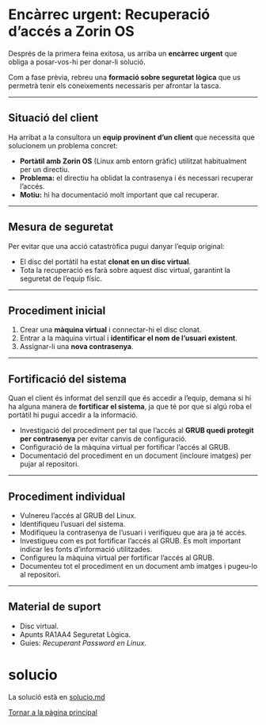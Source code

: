 # Encàrrec urgent: Recuperació d’accés a Zorin OS

Després de la primera feina exitosa, us arriba un **encàrrec urgent** que obliga a posar-vos-hi per donar-li solució.

Com a fase prèvia, rebreu una **formació sobre seguretat lògica** que us permetrà tenir els coneixements necessaris per afrontar la tasca.

---

## Situació del client

Ha arribat a la consultora un **equip provinent d’un client** que necessita que solucionem un problema concret:

- **Portàtil amb Zorin OS** (Linux amb entorn gràfic) utilitzat habitualment per un directiu.  
- **Problema:** el directiu ha oblidat la contrasenya i és necessari recuperar l’accés.  
- **Motiu:** hi ha documentació molt important que cal recuperar.

---

## Mesura de seguretat

Per evitar que una acció catastròfica pugui danyar l’equip original:

- El disc del portàtil ha estat **clonat en un disc virtual**.  
- Tota la recuperació es farà sobre aquest disc virtual, garantint la seguretat de l’equip físic.

---

## Procediment inicial

1. Crear una **màquina virtual** i connectar-hi el disc clonat.  
2. Entrar a la màquina virtual i **identificar el nom de l’usuari existent**.  
3. Assignar-li una **nova contrasenya**.

---

## Fortificació del sistema

Quan el client és informat del senzill que és accedir a l’equip, demana si hi ha alguna manera de **fortificar el sistema**, ja que té por que si algú roba el portàtil hi pugui accedir a la informació.

- Investigació del procediment per tal que l’accés al **GRUB quedi protegit per contrasenya** per evitar canvis de configuració.  
- Configuració de la màquina virtual per fortificar l’accés al GRUB.  
- Documentació del procediment en un document (incloure imatges) per pujar al repositori.  

---

## Procediment individual

- Vulnereu l’accés al GRUB del Linux.  
- Identifiqueu l’usuari del sistema.  
- Modifiqueu la contrasenya de l’usuari i verifiqueu que ara ja té accés.  
- Investigueu com es pot fortificar l’accés al GRUB. És molt important indicar les fonts d’informació utilitzades.  
- Configureu la màquina virtual per fortificar l’accés al GRUB.  
- Documenteu tot el procediment en un document amb imatges i pugeu-lo al repositori.

---

## Material de suport

- Disc virtual.  
- Apunts RA1AA4 Seguretat Lògica.  
- Guies: *Recuperant Password en Linux*.

# solucio
La solució està en [solucio.md](solucio.md)

[Tornar a la pàgina principal](../README.md)
